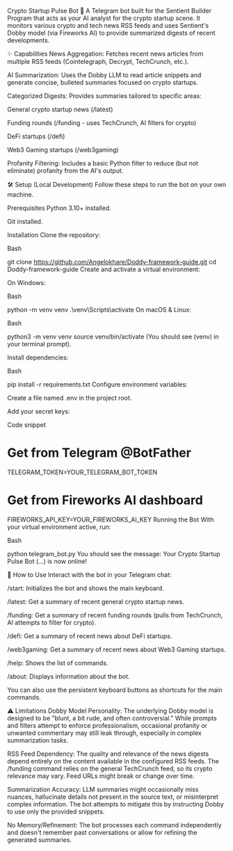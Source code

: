 Crypto Startup Pulse Bot 🚀
A Telegram bot built for the Sentient Builder Program that acts as your AI analyst for the crypto startup scene. It monitors various crypto and tech news RSS feeds and uses Sentient's Dobby model (via Fireworks AI) to provide summarized digests of recent developments.

✨ Capabilities
News Aggregation: Fetches recent news articles from multiple RSS feeds (Cointelegraph, Decrypt, TechCrunch, etc.).

AI Summarization: Uses the Dobby LLM to read article snippets and generate concise, bulleted summaries focused on crypto startups.

Categorized Digests: Provides summaries tailored to specific areas:

General crypto startup news (/latest)

Funding rounds (/funding - uses TechCrunch, AI filters for crypto)

DeFi startups (/defi)

Web3 Gaming startups (/web3gaming)

Profanity Filtering: Includes a basic Python filter to reduce (but not eliminate) profanity from the AI's output.

🛠️ Setup (Local Development)
Follow these steps to run the bot on your own machine.

Prerequisites
Python 3.10+ installed.

Git installed.

Installation
Clone the repository:

Bash

git clone https://github.com/Angelokhare/Doddy-framework-guide.git
cd Doddy-framework-guide
Create and activate a virtual environment:

On Windows:

Bash

python -m venv venv
.\venv\Scripts\activate
On macOS & Linux:

Bash

python3 -m venv venv
source venv/bin/activate
(You should see (venv) in your terminal prompt).

Install dependencies:

Bash

pip install -r requirements.txt
Configure environment variables:

Create a file named .env in the project root.

Add your secret keys:

Code snippet

# Get from Telegram @BotFather
TELEGRAM_TOKEN=YOUR_TELEGRAM_BOT_TOKEN

# Get from Fireworks AI dashboard
FIREWORKS_API_KEY=YOUR_FIREWORKS_AI_KEY
Running the Bot
With your virtual environment active, run:

Bash

python telegram_bot.py
You should see the message: Your Crypto Startup Pulse Bot (...) is now online!

🚀 How to Use
Interact with the bot in your Telegram chat:

/start: Initializes the bot and shows the main keyboard.

/latest: Get a summary of recent general crypto startup news.

/funding: Get a summary of recent funding rounds (pulls from TechCrunch, AI attempts to filter for crypto).

/defi: Get a summary of recent news about DeFi startups.

/web3gaming: Get a summary of recent news about Web3 Gaming startups.

/help: Shows the list of commands.

/about: Displays information about the bot.

You can also use the persistent keyboard buttons as shortcuts for the main commands.

⚠️ Limitations
Dobby Model Personality: The underlying Dobby model is designed to be "blunt, a bit rude, and often controversial." While prompts and filters attempt to enforce professionalism, occasional profanity or unwanted commentary may still leak through, especially in complex summarization tasks.

RSS Feed Dependency: The quality and relevance of the news digests depend entirely on the content available in the configured RSS feeds. The /funding command relies on the general TechCrunch feed, so its crypto relevance may vary. Feed URLs might break or change over time.

Summarization Accuracy: LLM summaries might occasionally miss nuances, hallucinate details not present in the source text, or misinterpret complex information. The bot attempts to mitigate this by instructing Dobby to use only the provided snippets.

No Memory/Refinement: The bot processes each command independently and doesn't remember past conversations or allow for refining the generated summaries.
